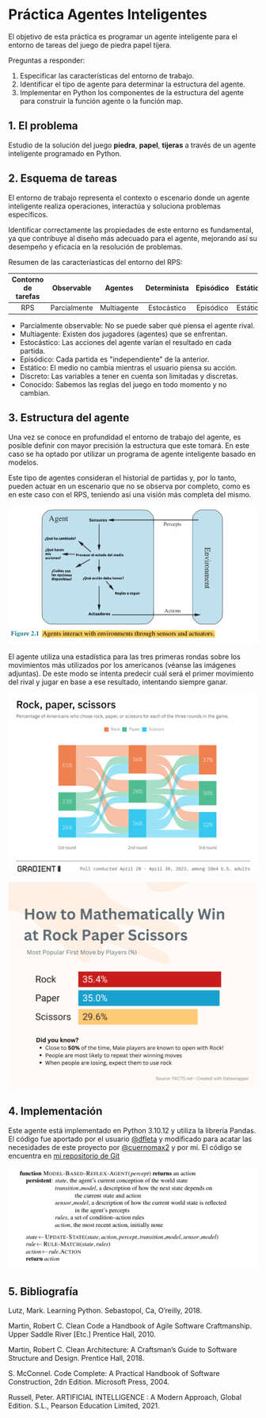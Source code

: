 # Práctica Agentes Inteligentes

El objetivo de esta práctica es programar un agente inteligente para el entorno de tareas del juego de piedra papel tijera.

Preguntas a responder:

1. Especificar las características del entorno de trabajo.
2. Identificar el tipo de agente para determinar la estructura del agente.
3. Implementar en Python los componentes de la estructura del agente para construir la función agente o la función map.

## 1. El problema

Estudio de la solución del juego **piedra**, **papel**, **tijeras** a través de un agente inteligente programado en Python.

## 2. Esquema de tareas

El entorno de trabajo representa el contexto o escenario donde un agente inteligente realiza operaciones, interactúa y soluciona problemas específicos.

Identificar correctamente las propiedades de este entorno es fundamental, ya que contribuye al diseño más adecuado para el agente, mejorando así su desempeño y eficacia en la resolución de problemas.

Resumen de las caracteríasticas del entorno del RPS:

Contorno de tarefas | Observable| Agentes | Determinista | Episódico | Estático | Discreto | Conocido
:---: | :---: | :---: | :---: | :---: | :---: | :---: | :---: |
 RPS | Parcialmente | Multiagente | Estocástico | Episódico | Estático |  Discreto | Conocido |

- Parcialmente observable: No se puede saber qué piensa el agente rival.
- Multiagente: Existen dos jugadores (agentes) que se enfrentan.
- Estocástico: Las acciones del agente varían el resultado en cada partida.
- Episódico: Cada partida es "independiente" de la anterior.
- Estático: El medio no cambia mientras el usuario piensa su acción.
- Discreto: Las variables a tener en cuenta son limitadas y discretas.
- Conocido: Sabemos las reglas del juego en todo momento y no cambian.

## 3. Estructura del agente

Una vez se conoce en profundidad el entorno de trabajo del agente, es posible definir con mayor precisión la estructura que este tomará. En este caso se ha optado por utilizar un programa de agente inteligente basado en modelos.

Este tipo de agentes consideran el historial de partidas y, por lo tanto, pueden actuar en un escenario que no se observa por completo, como es en este caso con el RPS, teniendo así una visión más completa del mismo.

![img](doc/agenteInteligente.png)

El agente utiliza una estadística para las tres primeras rondas  sobre los movimientos más utilizados por los americanos (véanse las imágenes adjuntas). De este modo se intenta predecir cuál será el primer movimiento del rival y jugar en base a ese resultado, intentando siempre ganar.

![img](doc/rps1.png)

![img](doc/rps2.png)

## 4. Implementación

Este agente está implementado en Python 3.10.12 y utiliza la librería Pandas. El código fue aportado por el usuario [@dfleta](https://github.com/dfleta) y modificado para acatar las necesidades de este proyecto por [@cuernomax2](https://github.com/cuernomax2) y por mí. El código se encuentra en [mi repositorio de Git](https://github.com/jesus-fv/piedra-papel-tijeras)

![img](doc/model-based-reflex-agent.png)


## 5. Bibliografía

Lutz, Mark. Learning Python. Sebastopol, Ca, O’reilly, 2018.

Martin, Robert C. Clean Code a Handbook of Agile Software Craftmanship. Upper Saddle River [Etc.] Prentice Hall, 2010.

Martin, Robert C. Clean Architecture: A Craftsman’s Guide to Software Structure and Design. Prentice Hall, 2018.

S. McConnel. Code Complete: A Practical Handbook of Software Construction, 2dn Edition. Microsoft Press, 2004.

Russell, Peter. ARTIFICIAL INTELLIGENCE : A Modern Approach, Global Edition. S.L., Pearson Education Limited, 2021.